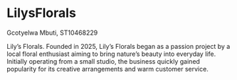 # LilysFlorals
Gcotyelwa Mbuti, ST10468229

Lily’s Florals. Founded in 2025, Lily’s Florals began as a passion project by a local floral enthusiast aiming to bring nature’s beauty into everyday life. Initially operating from a small studio, the business quickly gained popularity for its creative arrangements and warm customer service.
